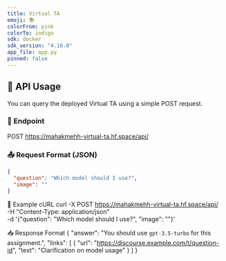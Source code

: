 ```yaml
---
title: Virtual TA
emoji: 📚
colorFrom: pink
colorTo: indigo
sdk: docker
sdk_version: "4.16.0"
app_file: app.py
pinned: false
---
```


## 🔗 API Usage

You can query the deployed Virtual TA using a simple POST request.

### 📮 Endpoint
POST https://mahakmehh-virtual-ta.hf.space/api/


### 📤 Request Format (JSON)

```json
{
  "question": "Which model should I use?",
  "image": ""
}
```

🧪 Example cURL
curl -X POST https://mahakmehh-virtual-ta.hf.space/api/ \
  -H "Content-Type: application/json" \
  -d '{"question": "Which model should I use?", "image": ""}'

📥 Response Format
{
  "answer": "You should use `gpt-3.5-turbo` for this assignment.",
  "links": [
    {
      "url": "https://discourse.example.com/t/question-id",
      "text": "Clarification on model usage"
    }
  ]
}
